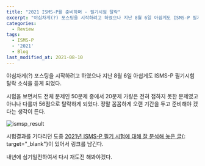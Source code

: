 ```yaml
---
title: "2021 ISMS-P를 준비하며 - 필기시험 탈락"
excerpt: "야심차게(?) 포스팅을 시작하려고 하였으나 지난 8월 6일 아쉽게도 ISMS-P 필기시험 탈락 소식을 듣게 되었다. "
categories:
  - Review
tags:
  - ISMS-P
  - '2021'
  - Blog
last_modified_at: 2021-08-10
---
```


야심차게(?) 포스팅을 시작하려고 하였으나 지난 8월 6일 아쉽게도 ISMS-P 필기시험 탈락 소식을 듣게 되었다.

시험을 보면서도 전체 문제인 50문제 중에서 20문제 가량은 전혀 접하지 못한 문제였고
아니나 다를까 56점으로 탈락하게 되었다. 정말 꼼꼼하게 오랜 기간을 두고 준비해야 겠다는 생각이 든다.

![ismsp_result](/assets/images/2021/09/ismsp_result.png)

시험결과를 기다리던 도중 [2021년 ISMS-P 필기 시험에 대해 잘 분석해 놓은 글](https://cafe.naver.com/openpecom/1002){: target="_blank"}이 있어서 링크를 남긴다.

내년에 심기일전하여서 다시 재도전 해봐야겠다.